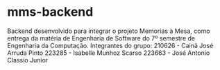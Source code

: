 # mms-backend
Backend desenvolvido para integrar o projeto Memorias à Mesa, como entrega da matéria de Engenharia de Software do 7º semestre de Engenharia da Computação.  Integrantes do grupo:  210626 - Cainã José Arruda Pinto 223285 - Isabelle Munhoz Scarso 223663 - José Antonio Classio Junior
